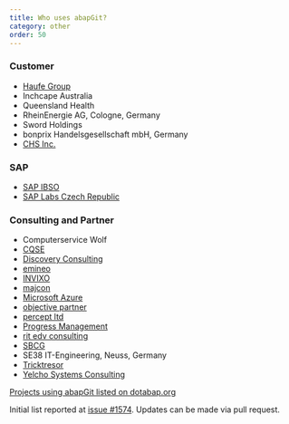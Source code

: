 ```yaml
---
title: Who uses abapGit?
category: other
order: 50
---
```


### Customer
* [Haufe Group](https://www.haufegroup.com/en/home)
* Inchcape Australia
* Queensland Health
* RheinEnergie AG, Cologne, Germany
* Sword Holdings
* bonprix Handelsgesellschaft mbH, Germany 
* [CHS Inc.](https://www.chsinc.com)

### SAP
* [SAP IBSO](https://www.sap.com/services/application-development.html)
* [SAP Labs Czech Republic](https://www.facebook.com/SAPLabsCZ/)

### Consulting and Partner
* Computerservice Wolf
* [CQSE](https://www.cqse.eu/)
* [Discovery Consulting](https://www.discoveryconsulting.com.au)
* [emineo](https://www.emineo.ch/)
* [INVIXO](http://invixo.com/)
* [majcon](https://www.majcon.de/)
* [Microsoft Azure](https://github.com/Microsoft/ABAP-SDK-for-Azure)
* [objective partner](https://www.objective-partner.de)
* [percept ltd](https://www.percept.sk)
* [Progress Management](http://www.pmconseil.com/)
* [rit edv consulting](http://www.rit.at/)
* [SBCG](https://www.sbcg.com.ua/)
* SE38 IT-Engineering, Neuss, Germany
* [Tricktresor](https://www.tricktresor.de)
* [Yelcho Systems Consulting](http://www.yelcho.com.au/)

[Projects using abapGit listed on dotabap.org](http://dotabap.org)

Initial list reported at [issue #1574](https://github.com/larshp/abapGit/issues/1574). Updates can be made via pull request.
